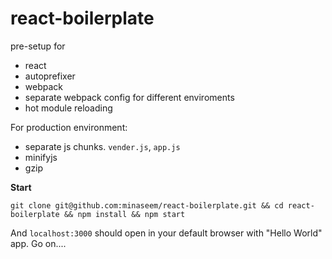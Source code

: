 # react-boilerplate

pre-setup for 

- react
- autoprefixer
- webpack
- separate webpack config for different enviroments
- hot module reloading

For production environment: 

- separate js chunks. `vender.js`, `app.js`
- minifyjs
- gzip


**Start**

```
git clone git@github.com:minaseem/react-boilerplate.git && cd react-boilerplate && npm install && npm start
```

And `localhost:3000` should open in your default browser with "Hello World" app. Go on....
